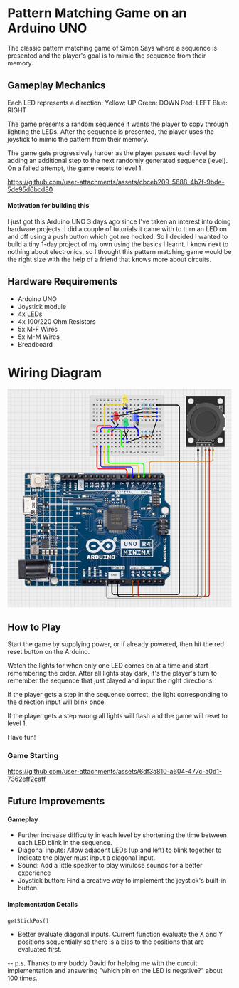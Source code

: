 # **Pattern Matching Game on an Arduino UNO**
The classic pattern matching game of Simon Says where a sequence is presented and the player's goal is to mimic the sequence from their memory.

## Gameplay Mechanics
Each LED represents a direction:
	Yellow: UP
	Green: DOWN
	Red: LEFT
	Blue: RIGHT

The game presents a random sequence it wants the player to copy through lighting the LEDs. After the sequence is presented, the player uses the joystick to mimic the pattern from their memory. 

The game gets progressively harder as the player passes each level by adding an additional step to the next randomly generated sequence (level). On a failed attempt, the game resets to level 1.

https://github.com/user-attachments/assets/cbceb209-5688-4b7f-9bde-5de95d6bcd80
#### Motivation for building this
I just got this Arduino UNO 3 days ago since I've taken an interest into doing hardware projects. I did a couple of tutorials it came with to turn an LED on and off using a push button which got me hooked. So I decided I wanted to build a tiny 1-day project of my own using the basics I learnt. I know next to nothing about electronics, so I thought this pattern matching game would be the right size with the help of a friend that knows more about circuits.

## Hardware Requirements
- Arduino UNO
- Joystick module
- 4x LEDs
- 4x 100/220 Ohm Resistors
- 5x M-F Wires
- 5x M-M Wires
- Breadboard

# Wiring Diagram
![Wiring Diagram](content/diagram.png)

## How to Play
Start the game by supplying power, or if already powered, then hit the red reset button on the Arduino.

Watch the lights for when only one LED comes on at a time and start remembering the order. After all lights stay dark, it's the player's turn to remember the sequence that just played and input the right directions. 

If the player gets a step in the sequence correct, the light corresponding to the direction input will blink once. 

If the player gets a step wrong all lights will flash and the game will reset to level 1.

Have fun!
### Game Starting
https://github.com/user-attachments/assets/6df3a810-a604-477c-a0d1-7362eff2caff
## Future Improvements
#### Gameplay
- Further increase difficulty in each level by shortening the time between each LED blink in the sequence.
- Diagonal inputs: Allow adjacent LEDs (up and left) to blink together to indicate the player must input a diagonal input.
- Sound: Add a little speaker to play win/lose sounds for a better experience
- Joystick button: Find a creative way to implement the joystick's built-in button.

#### Implementation Details
`getStickPos()`
- Better evaluate diagonal inputs. Current function evaluate the X and Y positions sequentially so there is a bias to the positions that are evaluated first.

--
p.s. Thanks to my buddy David for helping me with the curcuit implementation and answering "which pin on the LED is negative?" about 100 times.



